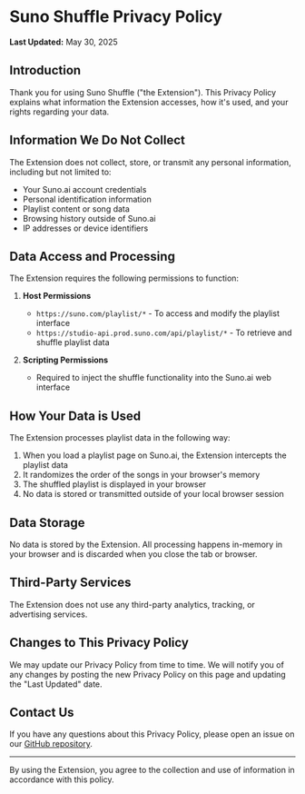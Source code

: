 # Suno Shuffle Privacy Policy

**Last Updated:** May 30, 2025

## Introduction

Thank you for using Suno Shuffle ("the Extension"). This Privacy Policy explains what information the Extension accesses, how it's used, and your rights regarding your data.

## Information We Do Not Collect

The Extension does not collect, store, or transmit any personal information, including but not limited to:
- Your Suno.ai account credentials
- Personal identification information
- Playlist content or song data
- Browsing history outside of Suno.ai
- IP addresses or device identifiers

## Data Access and Processing

The Extension requires the following permissions to function:

1. **Host Permissions**
   - `https://suno.com/playlist/*` - To access and modify the playlist interface
   - `https://studio-api.prod.suno.com/api/playlist/*` - To retrieve and shuffle playlist data

2. **Scripting Permissions**
   - Required to inject the shuffle functionality into the Suno.ai web interface

## How Your Data is Used

The Extension processes playlist data in the following way:
1. When you load a playlist page on Suno.ai, the Extension intercepts the playlist data
2. It randomizes the order of the songs in your browser's memory
3. The shuffled playlist is displayed in your browser
4. No data is stored or transmitted outside of your local browser session

## Data Storage

No data is stored by the Extension. All processing happens in-memory in your browser and is discarded when you close the tab or browser.

## Third-Party Services

The Extension does not use any third-party analytics, tracking, or advertising services.

## Changes to This Privacy Policy

We may update our Privacy Policy from time to time. We will notify you of any changes by posting the new Privacy Policy on this page and updating the "Last Updated" date.

## Contact Us

If you have any questions about this Privacy Policy, please open an issue on our [GitHub repository](https://github.com/yourusername/suno-shuffle).

---

By using the Extension, you agree to the collection and use of information in accordance with this policy.
